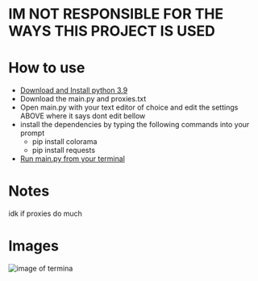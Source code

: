 # IM NOT RESPONSIBLE FOR THE WAYS THIS PROJECT IS USED
# How to use
- [Download and Install python 3.9](https://www.python.org/downloads/)
- Download the main.py and proxies.txt
- Open main.py with your text editor of choice and edit the settings ABOVE where it says dont edit bellow
- install the dependencies by typing the following commands into your prompt
  - pip install colorama
  - pip install requests
- [Run main.py from your terminal](https://howchoo.com/python/run-python-terminal)
# Notes
idk if proxies do much
# Images
![image of termina](https://cdn.discordapp.com/attachments/865897316043718676/865897366687449109/Screen_Shot_2021-07-17_at_1.05.38_PM.png)
